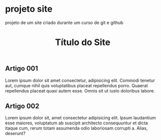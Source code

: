 # projeto site
 projeto de um site criado durante um curso de git e github

<!DOCTYPE html>
<html lang="pt-br">
<head>
    <meta charset="UTF-8">
    <meta name="viewport" content="width=device-width, initial-scale=1.0">
    <title>Título do site  </title>
    <link rel="stylesheet" href="style.css">
</head>
<body>
    <main>
        <header>
            <h1>Título do Site</h1>
        </header>
        <article>
            <h2>Artigo 001</h2>
            <p>Lorem ipsum dolor sit amet consectetur, adipisicing elit.
                Commodi tenetur aut, cumque nihil quis voluptatibus placeat
                repellendus porro. Quaerat repellendus placeat quasi autem 
                esse. Omnis sit ut iusto doloribus labore.</p>
        </article>
        <article>
            <h2>Artigo 002</h2>
            <p>Lorem ipsum dolor sit, amet consectetur adipisicing elit.
                Ipsum laudantium esse maiores,
                voluptatum ab suscipit architecto consequuntur et
                dicta itaque cum, rerum totam assumenda odio laboriosam corrupti a. 
                Alias, deserunt?</p>
        </article>
    </main>
</body>
</html>
